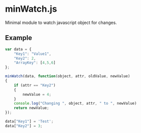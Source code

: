 # minWatch.js
Minimal module to watch javascript object for changes.


## Example
```javascript
var data = {
	"Key1": "Value1",
	"Key2": 2,
	"ArrayKey": [4,5,6]
};

minWatch(data, function(object, attr, oldValue, newValue)
{
	if (attr == "Key2")
	{
		newValue = 4;
	}
	console.log("Changing ", object, attr, " to ", newValue)
	return newValue;
});

data["Key1"] = 'Test';
data["Key2"] = 3;
```
